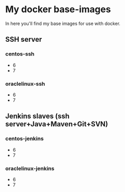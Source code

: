 # My docker base-images
In here you'll find my base images for use with docker.

## SSH server
### centos-ssh
* 6
* 7
### oraclelinux-ssh
* 6
* 7
## Jenkins slaves (ssh server+Java+Maven+Git+SVN)
### centos-jenkins
* 6
* 7
### oraclelinux-jenkins
* 6
* 7
